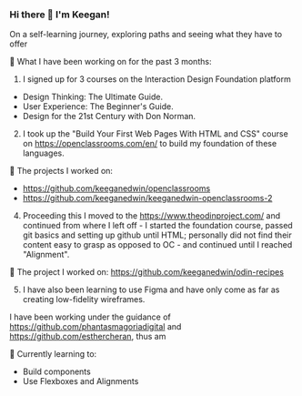 ### Hi there 👋 I'm Keegan!

On a self-learning journey, exploring paths and seeing what they have to offer

📖 What I have been working on for the past 3 months:
1. I signed up for 3 courses on the Interaction Design Foundation platform
  * Design Thinking: The Ultimate Guide.
  * User Experience: The Beginner's Guide.
  * Design for the 21st Century with Don Norman.
2. I took up the "Build Your First Web Pages With HTML and CSS" course on https://openclassrooms.com/en/ to build my foundation of these languages.

  📑 The projects I worked on: 
 -  https://github.com/keeganedwin/openclassrooms
 -  https://github.com/keeganedwin/keeganedwin-openclassrooms-2
4. Proceeding this I moved to the https://www.theodinproject.com/ and continued from where I left off - I started the foundation course, passed git basics and setting up github until HTML; personally did not find their content easy to grasp as opposed to OC - and continued until I reached "Alignment".

  📑 The project I worked on: https://github.com/keeganedwin/odin-recipes

5. I have also been learning to use Figma and have only come as far as creating low-fidelity wireframes.

I have been working under the guidance of https://github.com/phantasmagoriadigital and https://github.com/esthercheran, thus am

🌱 Currently learning to:
- Build components
- Use Flexboxes and Alignments

